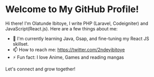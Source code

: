 # Welcome to My GitHub Profile!

Hi there! I'm Olatunde Ibitoye, I write PHP (Laravel, Codeigniter) and JavaScript(React.js). Here are a few things about me:

- 🌱 I'm currently learning Java, Gsap, and fine-tuning my React JS skillset.
- 📫 How to reach me: https://twitter.com/2ndeyibitoye
- ⚡ Fun fact: I love Anime, Games and reading mangas

Let's connect and grow together!
